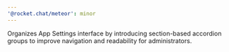 ```yaml
---
'@rocket.chat/meteor': minor
---
```


Organizes App Settings interface by introducing section-based accordion groups to improve navigation and readability for administrators.
